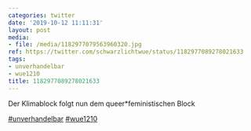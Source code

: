 ```yaml
---
categories: twitter
date: '2019-10-12 11:11:31'
layout: post
media:
- file: /media/1182977079563960320.jpg
ref: https://twitter.com/schwarzlichtwue/status/1182977089278021633
tags:
- unverhandelbar
- wue1210
title: 1182977089278021633
---
```

Der Klimablock folgt nun dem queer\*feministischen Block

[#unverhandelbar](/t/unverhandelbar) [#wue1210](/t/wue1210)  